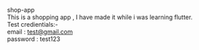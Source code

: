shop-app
<br>
This is a shopping app , I have made it while i was learning flutter.
<br>
Test credientials:-
<br> email : test@gmail.com <br> password : test123
